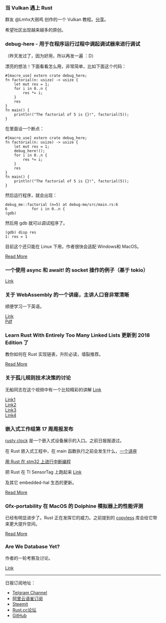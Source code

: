 ### 当 Vulkan 遇上 Rust

群友 @Lmhx大弱鸡 创作的一个 Vulkan 教程。[分享](https://lemonhx.github.io/When-Vulkan-meets-Rust-Web/)。

希望社区出现越来越多的原创。

### debug-here - 用于在程序运行过程中调起调试器来进行调试

（昨天发过了，因为好用，所以再发一遍 ：D）

漂亮的想法！下面看看怎么用，非常简单，比如下面这个代码：

```
#[macro_use] extern crate debug_here;
fn factorial(n: usize) -> usize {
    let mut res = 1;
    for i in 0..n {
        res *= i;
    }
    res
}
fn main() {
    println!("The factorial of 5 is {}!", factorial(5));
}
```

在里面设一个断点：

```
#[macro_use] extern crate debug_here;
fn factorial(n: usize) -> usize {
    let mut res = 1;
    debug_here!();
    for i in 0..n {
        res *= i;
    }
    res
}
fn main() {
    println!("The factorial of 5 is {}!", factorial(5));
}
```

然后运行程序，就会出现：

```
debug_me::factorial (n=5) at debug-me/src/main.rs:6
6           for i in 0..n {
(gdb)

```

然后用 gdb 就可以调试程序了。

```
(gdb) disp res
1: res = 1
```

目前这个还只能在 Linux 下用，作者很快会适配 Windows和 MacOS。

[Read More](https://github.com/ethanpailes/debug-here)

### 一个使用 async 和 await! 的 socket 操作的例子（基于 tokio）

[Link](https://github.com/net-reflow/reflow/tree/master/asocks5/examples)

### 关于 WebAssembly 的一个讲座，主讲人口音非常清晰

顺便学习一下英语。

[Link](https://softwareengineeringdaily.com/2019/03/06/webassembly-execution-with-syrus-akbary/)  
[Pdf](https://softwareengineeringdaily.com/wp-content/uploads/2019/03/SED784-Wasmer.pdf)

### Learn Rust With Entirely Too Many Linked Lists 更新到 2018 Edition 了

教你如何在 Rust 实现链表，升阶必读，墙裂推荐。

[Read More](https://rust-unofficial.github.io/too-many-lists/)

### 关于孤儿规则技术决策的讨论

无船同志在这个视频中有一个比较精彩的讲解 [Link](https://www.youtube.com/watch?v=AI7SLCubTnk&feature=youtu.be)

[Link1](https://www.reddit.com/r/rust/comments/b4a4fu/what_are_the_technical_reasons_for_the_orphan_rule/)  
[Link2](http://smallcultfollowing.com/babysteps/blog/2015/01/14/little-orphan-impls/)  
[Link3](http://blog.ezyang.com/2014/07/type-classes-confluence-coherence-global-uniqueness/)  
[Link4](https://arxiv.org/pdf/1512.01895.pdf)  

### 嵌入式工作组第 17 周周报发布

[rusty clock](https://github.com/TeXitoi/rusty-clock) 是一个嵌入式设备展示的入口。之前日报报道过。

在 Rust 嵌入式工程中，在 main 函数执行之前会发生什么，[一个讲座](https://www.youtube.com/watch?v=RIHVoNDxNuk)

[用 Rust 在 stm32 上进行中断编程](https://flowdsp.io/blog/stm32f3-01-interrupts/)

把 Rust 在 TI SensorTag 上跑起来 [Link](https://www.wezm.net/technical/2019/03/sensortag-embedded-rust-coding-retreat/)

及其它 embedded-hal 生态的更新。

[Read More](https://rust-embedded.github.io/blog/newsletter-17/)

### Gfx-portability 在 MacOS 的 Dolphine 模拟器上的性能评测

已经有明显进步了。Rust 正在发挥它的威力。之前提到的 [copyless](https://github.com/kvark/copyless) 库会给它带来更大提升空间。

[Read More](https://gfx-rs.github.io/2019/03/22/dolphin-macos-performance.html)

### Are We  Database Yet?

作者的一轮考察及讨论。

[Link](https://www.reddit.com/r/rust/comments/b463rg/are_we_database_yet/)

---
日报订阅地址：
- [Telgram Channel](https://t.me/rust_daily_news )
- [阿里云语雀订阅](https://www.yuque.com/chaosbot/rustnews)
- [Steemit](https://steemit.com/@blackanger)
- [Rust.cc论坛](https://rust.cc)
- [GitHub](https://github.com/RustStudy/rust_daily_news)